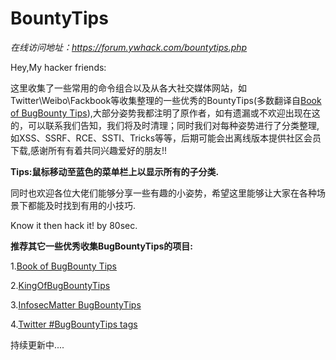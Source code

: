 # BountyTips

_在线访问地址：https://forum.ywhack.com/bountytips.php_

Hey,My hacker friends:

这里收集了一些常用的命令组合以及从各大社交媒体网站，如Twitter\Weibo\Fackbook等收集整理的一些优秀的BountyTips(多数翻译自[Book of BugBounty Tips](https://gowsundar.gitbook.io/book-of-bugbounty-tips/)),大部分姿势我都注明了原作者，如有遗漏或不欢迎出现在这的，可以联系我们告知，我们将及时清理；同时我们对每种姿势进行了分类整理,如XSS、SSRF、RCE、SSTI、Tricks等等，后期可能会出离线版本提供社区会员下载,感谢所有有着共同兴趣爱好的朋友!!

**Tips:鼠标移动至蓝色的菜单栏上以显示所有的子分类.**

同时也欢迎各位大佬们能够分享一些有趣的小姿势，希望这里能够让大家在各种场景下都能及时找到有用的小技巧.

Know it then hack it! by 80sec.


**推荐其它一些优秀收集BugBountyTips的项目:**

1.[Book of BugBounty Tips](https://gowsundar.gitbook.io/book-of-bugbounty-tips/)

2.[KingOfBugBountyTips](https://github.com/KingOfBugbounty/KingOfBugBountyTips)

3.[InfosecMatter BugBountyTips](https://www.infosecmatter.com/bug-bounty-tips/)

4.[Twitter #BugBountyTips tags](https://twitter.com/hashtag/bugbountytips)

持续更新中....
